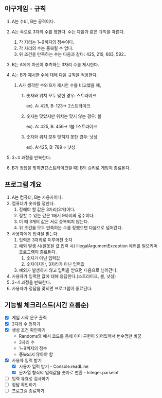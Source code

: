 ## 야구게임 - 규칙

1. A는 수비, B는 공격이다.
2. A는 속으로 3자리 수를 정한다. 수는 다음과 같은 규칙을 따른다.
    1. 각 자리는 1~9까지의 정수이다.
    2. 각 자리의 수는 중복될 수 없다.
    3. 위 조건을 만족하는 수는 다음과 같다: 425, 219, 683, 592..
3. B는 A에게 자신이 추측하는 3자리 수를 제시한다.
4. A는 B가 제시한 수에 대해 다음 규칙을 적용한다.
    1. A가 생각한 수와 B가 제시한 수를 비교했을 때,
        1. 숫자와 위치 모두 맞힌 경우: 스트라이크

           ex). A: 425, B: 123→ 2스트라이크

        2. 숫자는 맞았지만 위치는 맞지 않는 경우: 볼

           ex). A: 425, B: 456→ 1볼 1스트라이크

        3. 숫자와 위치 모두 맞히지 못한 경우: 낫싱

           ex). A:425, B: 789→ 낫싱

5. 3~4 과정을 반복한다.
6. B가 정답을 맞히면(3스트라이크일 때) B의 승리로 게임이 종료된다.

## 프로그램 개요

1. A는 컴퓨터, B는 사용자이다.
2. 컴퓨터가 숫자를 정한다.
    1. 정해야 할 값은 3자리(3개)이다.
    2. 정할 수 있는 값은 1에서 9까지의 정수이다.
    3. 이 때 3개의 값은 서로 중복되지 않는다.
    4. 위 조건을 모두 만족하는 수를 정했으면 다음으로 넘어간다.
3. 사용자에게 입력을 받는다.
    1. 입력은 3자리로 이루어진 숫자
    2. 예외 발생 시(잘못된 값 입력 시) IllegalArgumentException 에러를 일으키며 프로그램이 종료된다.
        1. 숫자가 아닌 입력값
        2. 숫자이지만, 3자리가 아닌 입력값
    3. 예외가 발생하지 않고 입력을 받으면 다음으로 넘어간다.
4. 사용자가 입력한 값에 대해 응답한다.(스트라이크, 볼, 낫싱)
5. 3~4 과정을 반복한다.
6. 사용자가 정답을 맞히면 프로그램이 종료된다.

## 기능별 체크리스트(시간 흐름순)

- [x] 게임 시작 문구 출력
- [x] 3자리 수 정하기
- [x] 생성 조건 확인하기
    - Randoms와 예시 코드를 통해 이미 구현이 되어있어서 변수명만 바꿈
    - 3자리 수
    - 1~9까지의 정수
    - 중복되지 않아야 함
- [x] 사용자 입력 받기
    - [x] 사용자 입력 받기 - Console.readLine
    - [x] 문자열 형식의 입력값을 숫자로 변환 - Integer.parseInt
- [ ] 입력 유효성 검사하기
- [ ] 정답 확인하기
- [ ] 프로그램 종료하기
